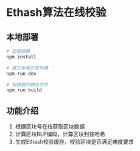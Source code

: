 # Ethash算法在线校验

## 本地部署

``` bash
# 安装依赖
npm install

# 建立本地开发环境
npm run dev

# 构建最终静态文件
npm run build
```
## 功能介绍
1. 根据区块号在线获取区块数据
2. 计算区块RLP编码，计算区块封装哈希
3. 生成Ethash校验缓存，校验区块是否满足难度要求
